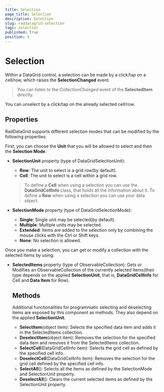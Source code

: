 ```yaml
---
title: Selection
page_title: Selection
description: Selection
slug: raddatagrid-selection
tags: selection
published: True
position: 5
---
```


# Selection

Within a DataGrid control, a selection can be made by a click/tap on a cell/row, which raises the **SelectionChanged** event.

>You can listen to the *CollectionChanged* event of the **SelectedItem** directly.

You can unselect by a click/tap on the already selected cell/row.

## Properties

RadDataGrid supports different selection modes that can be modified by the following properties:

First, you can choose the **Unit** that you will be allowed to select and then the **Selection Mode**.

* **SelectionUnit** property (type of DataGridSelectionUnit):
	* **Row**: The unit to select is a grid row(by default).
	* **Cell**: The unit to select is a cell within a grid row.

	>To define a **Cell** when using a selection you can use the **DataGridCellInfo** class, that holds all the information about it. To define a **Row** when using a selection you can use your data object.
* **SelectionMode** property (type of DataGridSelectionMode):
	* **Single**: Single unit may be selected(by default).
	* **Multiple**: Multiple units may be selected.
	* **Extended**: Items are added to the selection only by combining the mouse clicks with the Ctrl or Shift keys. 
	* **None**: No selection is allowed.

Once you make a selection, you can get or modify a collection with the selected Items by using:

* **SelectedItems** property (type of ObservableCollection<object>): Gets or Modifies an ObservableCollection of the currently selected Items(their type depends on the applied **SelectionUnit**, that is, **DataGridCellInfo** for Cell and **Data Item** for Row).

## Methods

Additional functionalities for programmatic selecting and deselecting items are exposed by this component as methods. They also depend on the applied **SelectionUnit**.

* **SelectItem**(object item): Selects the specified data item and adds it in the SelectedItems collection.
* **DeselectItem**(object item): Removes the selection for the specified data item and removes it from the SelectedItems collection.
* **SelectCell**(DataGridCellInfo item): Selects the grid cell as defined by the specified cell info.
* **DeselectCell**(DataGridCellInfo item): Removes the selection for the grid cell defined by the specified cell info.
* **SelectAll**(): Selects all the items as defined by the SelectionMode and SelectionUnit property.
* **DeselectAll**(): Clears the current selected items as defined by the SelectionUnit property.